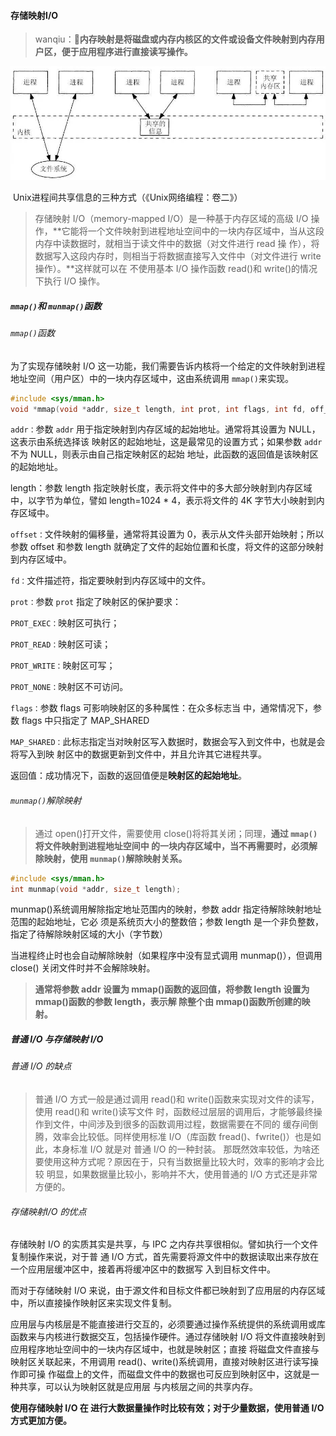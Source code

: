 #### 存储映射I/O

> wanqiu：**:nail_care:内存映射是将磁盘或内存内核区的文件或设备文件映射到内存用户区，便于应用程序进行直接读写操作。**

![](imgs/进程间通信的三种方式.jpg)

​                                                                                     Unix进程间共享信息的三种方式（《Unix网络编程：卷二》）

> 存储映射 I/O（memory-mapped I/O）是一种基于内存区域的高级 I/O 操作，**它能将一个文件映射到进程地址空间中的一块内存区域中，当从这段内存中读数据时，就相当于读文件中的数据（对文件进行 read 操 作），将数据写入这段内存时，则相当于将数据直接写入文件中（对文件进行 write 操作）。**这样就可以在 不使用基本 I/O 操作函数 read()和 write()的情况下执行 I/O 操作。

##### `mmap()`和 `munmap()`函数

###### `mmap()`函数

为了实现存储映射 I/O 这一功能，我们需要告诉内核将一个给定的文件映射到进程地址空间（用户区）中的一块内存区域中，这由系统调用 `mmap()`来实现。

```c
#include <sys/mman.h>
void *mmap(void *addr, size_t length, int prot, int flags, int fd, off_t offset);
```

`addr：`参数 `addr` 用于指定映射到内存区域的起始地址。通常将其设置为 NULL，这表示由系统选择该 映射区的起始地址，这是最常见的设置方式；如果参数 `addr` 不为 NULL，则表示由自己指定映射区的起始 地址，此函数的返回值是该映射区的起始地址。

length：参数 length 指定映射长度，表示将文件中的多大部分映射到内存区域中，以字节为单位，譬如 length=1024 * 4，表示将文件的 4K 字节大小映射到内存区域中。

`offset：`文件映射的偏移量，通常将其设置为 0，表示从文件头部开始映射；所以参数 offset 和参数 length 就确定了文件的起始位置和长度，将文件的这部分映射到内存区域中。

`fd：`文件描述符，指定要映射到内存区域中的文件。

`prot：`参数 `prot` 指定了映射区的保护要求：

`PROT_EXEC：`映射区可执行； 

`PROT_READ：`映射区可读； 

`PROT_WRITE：`映射区可写；

`PROT_NONE：`映射区不可访问。

`flags：`参数 flags 可影响映射区的多种属性：在众多标志当 中，通常情况下，参数 flags 中只指定了 MAP_SHARED

`MAP_SHARED：`此标志指定当对映射区写入数据时，数据会写入到文件中，也就是会将写入到映 射区中的数据更新到文件中，并且允许其它进程共享。

返回值：成功情况下，函数的返回值便是**映射区的起始地址**。

###### `munmap()`解除映射

> 通过 open()打开文件，需要使用 close()将将其关闭；同理，**通过 `mmap()`将文件映射到进程地址空间中 的一块内存区域中，当不再需要时，必须解除映射，使用 `munmap()`解除映射关系。**

```c
#include <sys/mman.h>
int munmap(void *addr, size_t length);
```

munmap()系统调用解除指定地址范围内的映射，参数 addr 指定待解除映射地址范围的起始地址，它必 须是系统页大小的整数倍；参数 length 是一个非负整数，指定了待解除映射区域的大小（字节数）

当进程终止时也会自动解除映射（如果程序中没有显式调用 munmap()），但调用 close() 关闭文件时并不会解除映射。

> **通常将参数 addr 设置为 mmap()函数的返回值，将参数 length 设置为 mmap()函数的参数 length，表示解 除整个由 mmap()函数所创建的映射。**

##### 普通 I/O 与存储映射 I/O 

###### 普通 I/O 的缺点

> 普通 I/O 方式一般是通过调用 read()和 write()函数来实现对文件的读写，使用 read()和 write()读写文件 时，函数经过层层的调用后，才能够最终操作到文件，中间涉及到很多的函数调用过程，数据需要在不同的 缓存间倒腾，效率会比较低。同样使用标准 I/O（库函数 fread()、fwrite()）也是如此，本身标准 I/O 就是对 普通 I/O 的一种封装。 那既然效率较低，为啥还要使用这种方式呢？原因在于，只有当数据量比较大时，效率的影响才会比较 明显，如果数据量比较小，影响并不大，使用普通的 I/O 方式还是非常方便的。

###### 存储映射I/O 的优点

存储映射 I/O 的实质其实是共享，与 IPC 之内存共享很相似。譬如执行一个文件复制操作来说，对于普 通 I/O 方式，首先需要将源文件中的数据读取出来存放在一个应用层缓冲区中，接着再将缓冲区中的数据写 入到目标文件中。

而对于存储映射 I/O 来说，由于源文件和目标文件都已映射到了应用层的内存区域中，所以直接操作映射区来实现文件复制。

应用层与内核层是不能直接进行交互的，必须要通过操作系统提供的系统调用或库函数来与内核进行数据交互，包括操作硬件。通过存储映射 I/O 将文件直接映射到应用程序地址空间中的一块内存区域中，也就是映射区；直接 将磁盘文件直接与映射区关联起来，不用调用 read()、write()系统调用，直接对映射区进行读写操作即可操 作磁盘上的文件，而磁盘文件中的数据也可反应到映射区中，这就是一种共享，可以认为映射区就是应用层 与内核层之间的共享内存。

**使用存储映射 I/O 在 进行大数据量操作时比较有效；对于少量数据，使用普通 I/O 方式更加方便。**

